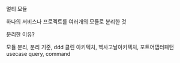 멀티 모듈

하나의 서비스나 프로젝트를 여러개의 모듈로 분리한 것

분리한 이유? 


모듈 분리, 분리 기준, ddd
클린 아키텍처, 헥사고날아키텍처, 포트어댑터패턴
usecase
query, command
